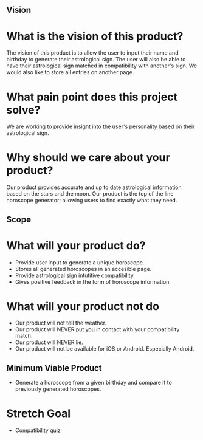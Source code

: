 ## Vision

# What is the vision of this product?

The vision of this product is to allow the user to input their name and birthday to generate their astrological sign. The user will also be able to have their astrological sign matched in compatibility with another's sign. We would also like to store all entries on another page. 

# What pain point does this project solve?

We are working to provide insight into the user's personality based on their astrological sign.

# Why should we care about your product?

Our product provides accurate and up to date astrological information based on the stars and the moon. Our product is the top of the line horoscope generator; allowing users to find exactly what they need. 

## Scope

# What will your product do?

- Provide user input to generate a unique horoscope.
- Stores all generated horoscopes in an accesible page. 
- Provide astrological sign intutitive compatibility. 
- Gives positive feedback in the form of horoscope information. 

# What will your product not do

- Our product will not tell the weather.
- Our product will NEVER put you in contact with your compatibility match.
- Our product will NEVER lie. 
- Our product will not be available for iOS or Android. Especially Android. 

## Minimum Viable Product

- Generate a horoscope from a given birthday and compare it to previously generated horoscopes. 

# Stretch Goal

- Compatibility quiz
